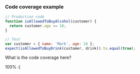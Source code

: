 ### Code coverage example

```javascript
// Production code
function isAllowedToBuyAlcohol(customer) {
  return customer.age >= 18;
}
```

```javascript
// Test
var customer = { name: 'Mark', age: 24 };
expect(isAllowedToBuyDrink(customer, drink)).to.equal(true);
```

What is the code coverage here?

100% :( <!-- .element class="fragment" data-fragment-index="0" -->